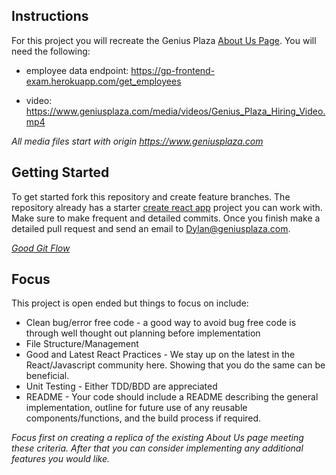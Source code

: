 ## Instructions

For this project you will recreate the Genius Plaza [About Us Page](https://www.geniusplaza.com/en/aboutus/).  You will need the following:

* employee data endpoint: https://gp-frontend-exam.herokuapp.com/get_employees

* video: https://www.geniusplaza.com/media/videos/Genius_Plaza_Hiring_Video.mp4

*All media files start with origin https://www.geniusplaza.com*

## Getting Started

To get started fork this repository and create feature branches.  The repository already has a starter [create react app](https://github.com/facebook/create-react-app) project you can work with.  Make sure to make frequent and detailed commits.  Once you finish make a detailed pull request and send an email to Dylan@geniusplaza.com.

*[Good Git Flow](https://www.atlassian.com/git/tutorials/comparing-workflows/gitflow-workflow)*

## Focus

This project is open ended but things to focus on include:

* Clean bug/error free code - a good way to avoid bug free code is through well thought out planning before implementation
* File Structure/Management
* Good and Latest React Practices - We stay up on the latest in the React/Javascript community here.  Showing that you do the same can be beneficial.
* Unit Testing - Either TDD/BDD are appreciated
* README - Your code should include a README describing the general implementation, outline for future use of any reusable components/functions, and the build process if required.

*Focus first on creating a replica of the existing About Us page meeting these criteria.  After that you can consider implementing any additional features you would like.*

